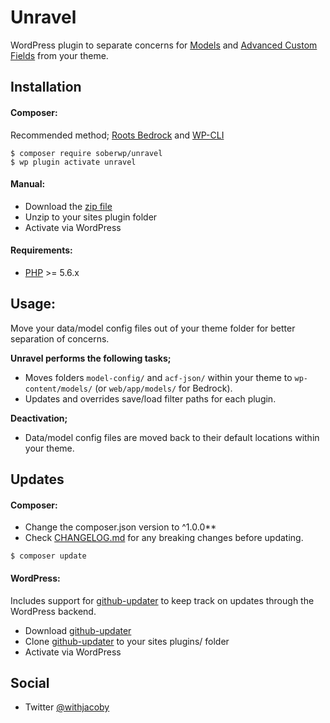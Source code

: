 # Unravel

WordPress plugin to separate concerns for [Models](https://github.com/soberwp/models) and [Advanced Custom Fields](https://www.advancedcustomfields.com/) from your theme. 

## Installation

#### Composer:

Recommended method; [Roots Bedrock](https://roots.io/bedrock/) and [WP-CLI](http://wp-cli.org/)
```shell
$ composer require soberwp/unravel
$ wp plugin activate unravel
```

#### Manual:

* Download the [zip file](https://github.com/soberwp/unravel/archive/master.zip)
* Unzip to your sites plugin folder
* Activate via WordPress

#### Requirements:

* [PHP](http://php.net/manual/en/install.php) >= 5.6.x

## Usage:

Move your data/model config files out of your theme folder for better separation of concerns.

**Unravel performs the following tasks;**

* Moves folders `model-config/` and `acf-json/` within your theme to `wp-content/models/` (or `web/app/models/` for Bedrock).
* Updates and overrides save/load filter paths for each plugin.

**Deactivation;**

* Data/model config files are moved back to their default locations within your theme.

## Updates

#### Composer:

* Change the composer.json version to ^1.0.0**
* Check [CHANGELOG.md](CHANGELOG.md) for any breaking changes before updating.

```shell
$ composer update
```

#### WordPress:

Includes support for [github-updater](https://github.com/afragen/github-updater) to keep track on updates through the WordPress backend.
* Download [github-updater](https://github.com/afragen/github-updater)
* Clone [github-updater](https://github.com/afragen/github-updater) to your sites plugins/ folder
* Activate via WordPress

## Social

* Twitter [@withjacoby](https://twitter.com/withjacoby)

